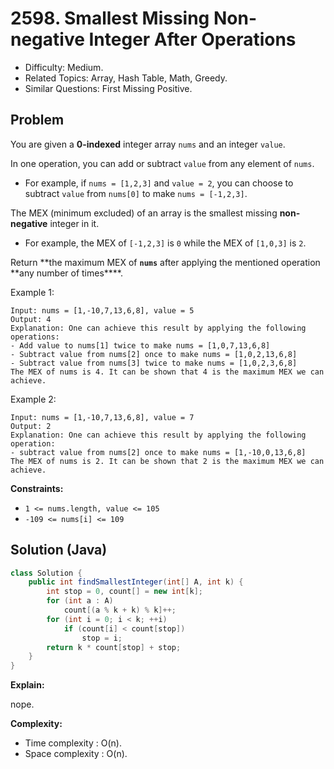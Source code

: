 # 2598. Smallest Missing Non-negative Integer After Operations

- Difficulty: Medium.
- Related Topics: Array, Hash Table, Math, Greedy.
- Similar Questions: First Missing Positive.

## Problem

You are given a **0-indexed** integer array `nums` and an integer `value`.

In one operation, you can add or subtract `value` from any element of `nums`.

- For example, if `nums = [1,2,3]` and `value = 2`, you can choose to subtract `value` from `nums[0]` to make `nums = [-1,2,3]`.

The MEX (minimum excluded) of an array is the smallest missing **non-negative** integer in it.

- For example, the MEX of `[-1,2,3]` is `0` while the MEX of `[1,0,3]` is `2`.

Return **the maximum MEX of **`nums`** after applying the mentioned operation **any number of times\*\*\*\*.

Example 1:

```
Input: nums = [1,-10,7,13,6,8], value = 5
Output: 4
Explanation: One can achieve this result by applying the following operations:
- Add value to nums[1] twice to make nums = [1,0,7,13,6,8]
- Subtract value from nums[2] once to make nums = [1,0,2,13,6,8]
- Subtract value from nums[3] twice to make nums = [1,0,2,3,6,8]
The MEX of nums is 4. It can be shown that 4 is the maximum MEX we can achieve.
```

Example 2:

```
Input: nums = [1,-10,7,13,6,8], value = 7
Output: 2
Explanation: One can achieve this result by applying the following operation:
- subtract value from nums[2] once to make nums = [1,-10,0,13,6,8]
The MEX of nums is 2. It can be shown that 2 is the maximum MEX we can achieve.
```

**Constraints:**

- `1 <= nums.length, value <= 105`
- `-109 <= nums[i] <= 109`

## Solution (Java)

```java
class Solution {
    public int findSmallestInteger(int[] A, int k) {
        int stop = 0, count[] = new int[k];
        for (int a : A)
            count[(a % k + k) % k]++;
        for (int i = 0; i < k; ++i)
            if (count[i] < count[stop])
                stop = i;
        return k * count[stop] + stop;
    }
}
```

**Explain:**

nope.

**Complexity:**

- Time complexity : O(n).
- Space complexity : O(n).

